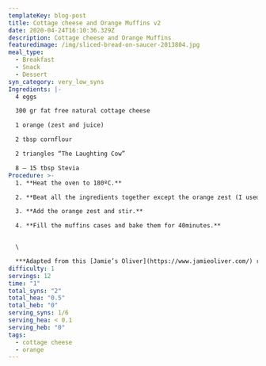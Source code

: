 ```yaml
---
templateKey: blog-post
title: Cottage cheese and Orange Muffins v2
date: 2020-04-24T16:10:36.329Z
description: Cottage cheese and Orange Muffins
featuredimage: /img/sliced-bread-on-saucer-2013804.jpg
meal_type:
  - Breakfast
  - Snack
  - Dessert
syn_category: very_low_syns
Ingredients: |-
  4 eggs

  300 gr fat free natural cottage cheese

  1 orange (zest and juice)

  2 tbsp cornflour

  2 triangles “The Laughting Cow”

  8 — 15 tbsp Stevia
Procedure: >-
  1. **Heat the oven to 180ºC.**

  2. **Beat all the ingredients together except the orange zest (I used a liquidifier). I recommend to use the 8tbsp of stevia first and then adjust it to your own preference.**

  3. **Add the orange zest and stir.**

  4. **Fill the muffins cases and bake them for 40minutes.**


  \

  ***Adapted from this [Jamie’s Oliver](https://www.jamieoliver.com/) recipe.***
difficulty: 1
servings: 12
time: "1"
total_syns: "2"
total_hea: "0.5"
total_heb: "0"
serving_syns: 1/6
serving_hea: < 0.1
serving_heb: "0"
tags:
  - cottage cheese
  - orange
---
```

